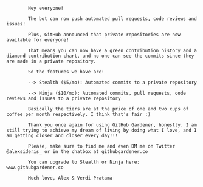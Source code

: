 
			Hey everyone!

			The bot can now push automated pull requests, code reviews and issues!

			Plus, GitHub announced that private repositories are now available for everyone!

			That means you can now have a green contribution history and a diamond contribution chart, and no one can see the commits since they are made in a private repository.

			So the features we have are:

			--> Stealth ($5/mo): Automated commits to a private repository

			--> Ninja ($10/mo): Automated commits, pull requests, code reviews and issues to a private repository

			Basically the tiers are at the price of one and two cups of coffee per month respectively. I think that's fair :)

			Thank you once again for using GitHub Gardener, honestly. I am still trying to achieve my dream of living by doing what I love, and I am getting closer and closer every day!!!

			Please, make sure to find me and even DM me on Twitter @alexsideris_ or in the chatbox at githubgardener.co 

			You can upgrade to Stealth or Ninja here: www.githubgardener.co

			Much love, Alex & Verdi Pratama

			
